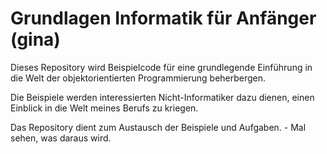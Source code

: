 Grundlagen Informatik für Anfänger (gina) 
====

Dieses Repository wird Beispielcode für eine grundlegende Einführung in die Welt der objektorientierten Programmierung beherbergen. 

Die Beispiele werden interessierten Nicht-Informatiker dazu dienen, einen Einblick in die Welt meines Berufs zu kriegen. 

Das Repository dient zum Austausch der Beispiele und Aufgaben. - Mal sehen, was daraus wird. 



